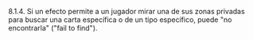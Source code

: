 8.1.4. Si un efecto permite a un jugador mirar una de sus zonas privadas para buscar una carta específica o de un tipo específico, puede "no encontrarla" ("fail to find").
